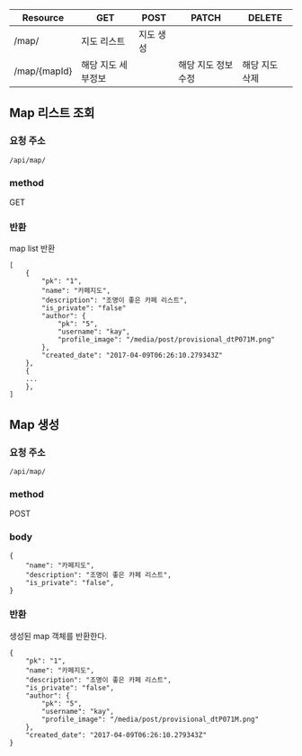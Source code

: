| Resource     | GET        | POST  | PATCH       | DELETE   |
| ------------ | ---------- | ----- | ----------- | -------- |
| /map/        | 지도 리스트     | 지도 생성 |             |          |
| /map/{mapId} | 해당 지도 세부정보 |       | 해당 지도 정보 수정 | 해당 지도 삭제 |

## Map 리스트 조회

### 요청 주소

`/api/map/`

### method

GET

### 반환

map list 반환

```
[
    {
        "pk": "1",
        "name": "카페지도",
        "description": "조명이 좋은 카페 리스트",
        "is_private": "false"
        "author": {
            "pk": "5",
            "username": "kay",
            "profile_image": "/media/post/provisional_dtP071M.png"
        },
        "created_date": "2017-04-09T06:26:10.279343Z"
    },
    {
    ...
    },
]

```

## Map 생성

### 요청 주소

`/api/map/`

### method

POST

### body

```
{
    "name": "카페지도",
    "description": "조명이 좋은 카페 리스트",
    "is_private": "false",  
}

```

### 반환

생성된 map 객체를 반환한다.

```
{
    "pk": "1",
    "name": "카페지도",
    "description": "조명이 좋은 카페 리스트",
    "is_private": "false",
    "author": {
        "pk": "5",
        "username": "kay",
        "profile_image": "/media/post/provisional_dtP071M.png"
    },
    "created_date": "2017-04-09T06:26:10.279343Z"
}
```
